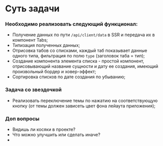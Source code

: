 # Суть задачи

### Необходимо реализовать следующий функционал:

- Получение данных по пути `/api/client/data` в SSR и передача их в компонент Tabs;
- Типизация полученных данных;
- Отрисовка табов со списками, каждый таб показывает данные одного типа, фильтрация по полю `type` (заголовок таба = тип);
- Создание компонента элемента списка - простой компонент, отрисовывающий название сущности и дату ее создания, имеющий произвольный бордер и ховер-эффект;
- Сортировка списков по дате создания по убыванию;

### Задача со звездочкой

- Реализовать переключение темы по нажатию на соответствующую кнопку (от темы должен зависеть цвет фона лейаута приложения);

### Доп вопросы

- Видишь ли косяки в проекте?
- Что можно улучшить или сделать иначе?
-
